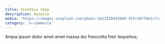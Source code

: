 ```yaml
---
title: Vinoteca shop
description: Awiwiiw
media: 'https://images.unsplash.com/photo-1613320433989-35fc3877bb1c?ixid=MXwxMjA3fDB8MHxwaG90by1wYWdlfHx8fGVufDB8fHw%3D&ixlib=rb-1.2.1&auto=format&fit=crop&w=1650&q=80'
category: 'e-commerce'
---
```


Arepa ipsum dolor amet amet massa dui frescolita freir tequeños;

<!--more-->
